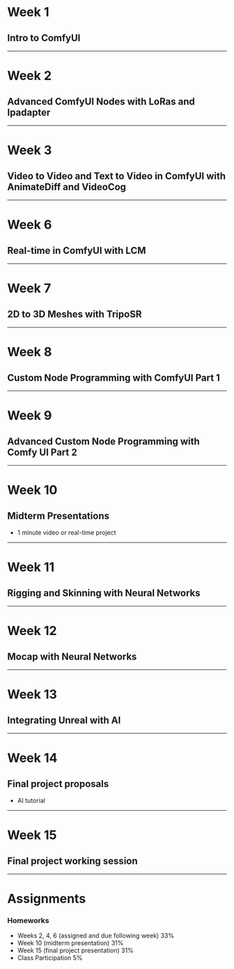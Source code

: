 # Week 1
## Intro to ComfyUI

---

# Week 2
## Advanced ComfyUI Nodes with LoRas and Ipadapter

---

# Week 3
## Video to Video and Text to Video in ComfyUI with AnimateDiff and VideoCog

---

# Week 6
## Real-time in ComfyUI with LCM

---

# Week 7
## 2D to 3D Meshes with TripoSR

---

# Week 8
## Custom Node Programming with ComfyUI Part 1

---

# Week 9
## Advanced Custom Node Programming with Comfy UI Part 2

---

# Week 10
## Midterm Presentations

- 1 minute video or real-time project
---

# Week 11
## Rigging and Skinning with Neural Networks

---

# Week 12
## Mocap with Neural Networks

---

# Week 13
## Integrating Unreal with AI


---

# Week 14
## Final project proposals

- AI tutorial

---

# Week 15 
## Final project working session

---

# Assignments
### Homeworks
- Weeks 2, 4, 6 (assigned and due following week) 33%
- Week 10 (midterm presentation) 31%
- Week 15 (final project presentation) 31%
- Class Participation 5%



